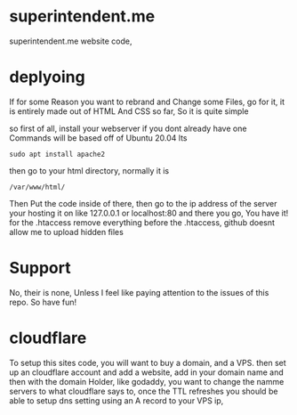 # superintendent.me
superintendent.me website code, 




# deplyoing
If for some Reason you want to rebrand and Change some Files, go for it, it is entirely made out of HTML And CSS so far, So it is quite simple

so first of all, install your webserver if you dont already have one
Commands will be based off of Ubuntu 20.04 lts

```
sudo apt install apache2
```
then go to your html directory, normally it is
```
/var/www/html/
```
Then Put the code inside of there, then go to the ip address of the server your hosting it on like 127.0.0.1 or localhost:80 and there you go, You have it!
for the .htaccess remove everything before the .htaccess, github doesnt allow me to upload hidden files

# Support
No, their is none, Unless I feel like paying attention to the issues of this repo. So have fun!
# cloudflare
To setup this sites code, you will want to buy a domain, and a VPS. then set up an cloudflare account and add a website, add in your domain name and then with the domain Holder, like godaddy, you want to change the namme servers to what cloudflare says to, once the TTL refreshes you should be able to setup dns setting using an A record to your VPS ip,
